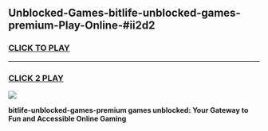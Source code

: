 
## Unblocked-Games-bitlife-unblocked-games-premium-Play-Online-#ii2d2
<h3>
<a href="https://premium.freeplayer.one?title=bitlife-unblocked-games-premium&ref=27F">CLICK TO PLAY</a></h3>
<hr>

<h3>
<a href="https://premium.freeplayer.one?title=bitlife-unblocked-games-premium&ref=27F">CLICK 2 PLAY</a>
  
</h3>

<a href="https://premium.freeplayer.one?title=bitlife-unblocked-games-premium&ref=27F"><img src="https://clearcache.store/games.png"></a>


**bitlife-unblocked-games-premium games unblocked: Your Gateway to Fun and Accessible Online Gaming**
